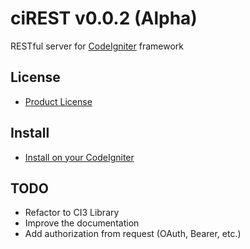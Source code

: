 # ciREST v0.0.2 (Alpha)

RESTful server for [CodeIgniter](http://codeigniter.com/) framework

## License

* [Product License](license.txt)

## Install

* [Install on your CodeIgniter](INSTALL.md)

## TODO

* Refactor to CI3 Library
* Improve the documentation
* Add authorization from request (OAuth, Bearer, etc.)
